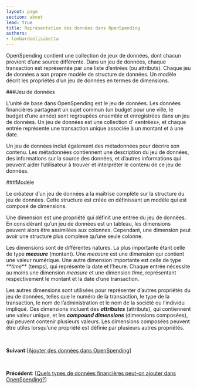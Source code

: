 ```yaml
---
layout: page
section: about
lead: true
title: Représentation des données dans OpenSpending
authors:
- lombardoelisabetta
---
```

OpenSpending contient une collection de jeux de données, dont chacun provient d’une source différente. Dans un jeu de données, chaque transaction est représentée par une liste d’entrées (ou attributs). Chaque jeu de données a son propre modèle de structure de données. Un modèle décrit les propriétés d’un jeu de données en termes de dimensions.

###Jeu de données

L’unité de base dans OpenSpending est le jeu de données. Les données financières partageant un sujet commun (un budget pour une ville, le budget d’une année) sont regroupées ensemble et enregistrées dans un jeu de données. Un jeu de données est une collection d’ «entrées», et chaque entrée représente une transaction unique associée à un montant et à une date.

Un jeu de données inclut également des métadonnées pour décrire son contenu. Les métadonnées contiennent une description du jeu de données, des informations sur la source des données, et d’autres informations qui peuvent aider l’utilisateur à trouver et interpréter le contenu de ce jeu de données.

###Modèle

Le créateur d’un jeu de données a la maîtrise compléte sur la structure du jeu de données. Cette structure est créée en définissant un modèle qui est composé de dimensions.

Une dimension est une propriété qui définit une entrée du jeu de données. En considérant qu’un jeu de données est un tableau, les dimensions peuvent alors être assimilées aux colonnes. Cependant, une dimension peut avoir une structure plus complexe qu’une seule colonne.

Les dimensions sont de différentes natures. La plus importante étant celle de type _**measure**_ (montant). Une _measure_ est une dimension qui contient une valeur numérique. Une autre dimension importante est celle de type _**time_** (temps), qui représente la date et l’heure. Chaque entrée nécessite au moins une dimension _measure_ et une dimension _time_, représentant respectivement le montant et la date d’une transaction.

Les autres dimensions sont utilisées pour représenter d’autres propriétés du jeu de données, telles que le numéro de la transaction, le type de la transaction, le nom de l’administration et le nom de la société ou l’individu impliqué. Ces dimensions incluent des _**attributes**_ (attributs), qui contiennent une valeur unique, et les _**compound dimensions**_ (dimensions composées), qui peuvent contenir plusieurs valeurs. Les dimensions composées peuvent être utiles lorsqu’une propriété est définie par plusieurs autres propriétés.

&nbsp;

**Suivant**:[<a href="./ajouter-des-donnees-dans-openspending/">Ajouter des données dans OpenSpending</a>]

&nbsp;

**Précédent**: [<a href="./quels-types-de-donnees-financieres-peut-on-ajouter-dans-openspending/">Quels types de données financières peut-on ajouter dans OpenSpending?</a>]
